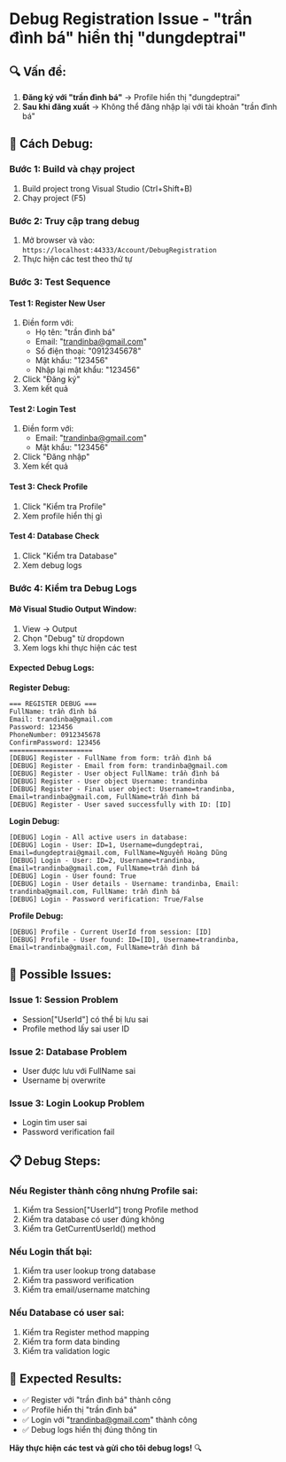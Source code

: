 # Debug Registration Issue - "trần đình bá" hiển thị "dungdeptrai"

## 🔍 **Vấn đề:**

1. **Đăng ký với "trần đình bá"** → Profile hiển thị "dungdeptrai"
2. **Sau khi đăng xuất** → Không thể đăng nhập lại với tài khoản "trần đình bá"

## 🚀 **Cách Debug:**

### **Bước 1: Build và chạy project**
1. Build project trong Visual Studio (Ctrl+Shift+B)
2. Chạy project (F5)

### **Bước 2: Truy cập trang debug**
1. Mở browser và vào: `https://localhost:44333/Account/DebugRegistration`
2. Thực hiện các test theo thứ tự

### **Bước 3: Test Sequence**

#### **Test 1: Register New User**
1. Điền form với:
   - Họ tên: "trần đình bá"
   - Email: "trandinba@gmail.com"
   - Số điện thoại: "0912345678"
   - Mật khẩu: "123456"
   - Nhập lại mật khẩu: "123456"
2. Click "Đăng ký"
3. Xem kết quả

#### **Test 2: Login Test**
1. Điền form với:
   - Email: "trandinba@gmail.com"
   - Mật khẩu: "123456"
2. Click "Đăng nhập"
3. Xem kết quả

#### **Test 3: Check Profile**
1. Click "Kiểm tra Profile"
2. Xem profile hiển thị gì

#### **Test 4: Database Check**
1. Click "Kiểm tra Database"
2. Xem debug logs

### **Bước 4: Kiểm tra Debug Logs**

#### **Mở Visual Studio Output Window:**
1. View → Output
2. Chọn "Debug" từ dropdown
3. Xem logs khi thực hiện các test

#### **Expected Debug Logs:**

**Register Debug:**
```
=== REGISTER DEBUG ===
FullName: trần đình bá
Email: trandinba@gmail.com
Password: 123456
PhoneNumber: 0912345678
ConfirmPassword: 123456
=====================
[DEBUG] Register - FullName from form: trần đình bá
[DEBUG] Register - Email from form: trandinba@gmail.com
[DEBUG] Register - User object FullName: trần đình bá
[DEBUG] Register - User object Username: trandinba
[DEBUG] Register - Final user object: Username=trandinba, Email=trandinba@gmail.com, FullName=trần đình bá
[DEBUG] Register - User saved successfully with ID: [ID]
```

**Login Debug:**
```
[DEBUG] Login - All active users in database:
[DEBUG] Login - User: ID=1, Username=dungdeptrai, Email=dungdeptrai@gmail.com, FullName=Nguyễn Hoàng Dũng
[DEBUG] Login - User: ID=2, Username=trandinba, Email=trandinba@gmail.com, FullName=trần đình bá
[DEBUG] Login - User found: True
[DEBUG] Login - User details - Username: trandinba, Email: trandinba@gmail.com, FullName: trần đình bá
[DEBUG] Login - Password verification: True/False
```

**Profile Debug:**
```
[DEBUG] Profile - Current UserId from session: [ID]
[DEBUG] Profile - User found: ID=[ID], Username=trandinba, Email=trandinba@gmail.com, FullName=trần đình bá
```

## 🔧 **Possible Issues:**

### **Issue 1: Session Problem**
- Session["UserId"] có thể bị lưu sai
- Profile method lấy sai user ID

### **Issue 2: Database Problem**
- User được lưu với FullName sai
- Username bị overwrite

### **Issue 3: Login Lookup Problem**
- Login tìm user sai
- Password verification fail

## 📋 **Debug Steps:**

### **Nếu Register thành công nhưng Profile sai:**
1. Kiểm tra Session["UserId"] trong Profile method
2. Kiểm tra database có user đúng không
3. Kiểm tra GetCurrentUserId() method

### **Nếu Login thất bại:**
1. Kiểm tra user lookup trong database
2. Kiểm tra password verification
3. Kiểm tra email/username matching

### **Nếu Database có user sai:**
1. Kiểm tra Register method mapping
2. Kiểm tra form data binding
3. Kiểm tra validation logic

## 🎯 **Expected Results:**

- ✅ Register với "trần đình bá" thành công
- ✅ Profile hiển thị "trần đình bá"
- ✅ Login với "trandinba@gmail.com" thành công
- ✅ Debug logs hiển thị đúng thông tin

**Hãy thực hiện các test và gửi cho tôi debug logs!** 🔍

